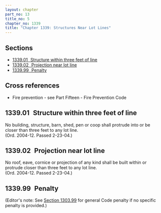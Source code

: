 ```yaml
---
layout: chapter
part_no: 13
title_no: 5
chapter_no: 1339
title: "Chapter 1339: Structures Near Lot Lines"
---
```


## Sections

* [1339.01   Structure within three feet of line](#133901-structure-within-three-feet-of-line)
* [1339.02   Projection near lot line](#133902-projection-near-lot-line)
* [1339.99   Penalty](#133999-penalty)

## Cross references

* Fire prevention - see Part Fifteen - Fire Prevention Code

## 1339.01   Structure within three feet of line

No building, structure, barn, shed, pen or coop shall protrude into or be
closer than three feet to any lot line.\
(Ord. 2004-12. Passed 2-23-04.)

## 1339.02   Projection near lot line

No roof, eave, cornice or projection of any kind shall be built within or
protrude closer than three feet to any lot line.\
(Ord. 2004-12. Passed 2-23-04.)

## 1339.99   Penalty

(Editor's note: See [Section 1303.99][] for general Code penalty if no specific
penalty is provided.)

[Section 1303.99]:</chapters/chapter-1303-inspections-enforcement-and-penalty/#130399-general-code-penalty>
